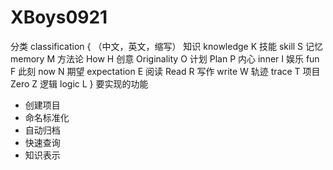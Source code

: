 # XBoys0921


分类 classification
{
	（中文，英文，缩写）
知识 knowledge K
技能 skill S
记忆 memory M
方法论 How H
创意  Originality O
计划 Plan P
内心 inner I
娱乐 fun  F
此刻 now N
期望 expectation E
阅读 Read R
写作 write W
轨迹 trace T
项目 Zero  Z
逻辑 logic L
}
要实现的功能

+ 创建项目
+ 命名标准化
+ 自动归档
+ 快速查询
+ 知识表示
